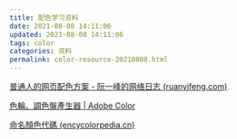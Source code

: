 ```yaml
---
title: 配色学习资料
date: 2021-08-08 14:11:06
updated: 2021-08-08 14:11:06
tags: color
categories: 资料
permalink: color-resource-20210808.html
---
```


[普通人的网页配色方案 - 阮一峰的网络日志 (ruanyifeng.com)](http://www.ruanyifeng.com/blog/2019/03/coloring-scheme.html)

[色輪、調色盤產生器 | Adobe Color](https://color.adobe.com/zh/create/color-wheel/)

[命名顏色代碼 (encycolorpedia.cn)](https://encycolorpedia.cn/named)
